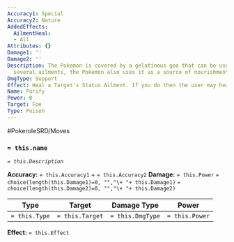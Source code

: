 ```yaml
---
Accuracy1: Special
Accuracy2: Nature
AddedEffects:
  AilmentHeal:
  - All
Attributes: {}
Damage1: ''
Damage2: ''
Description: The Pokemon is covered by a gelatinous goo that can be used to treat
  several ailments, the Pokemon also uses it as a source of nourishment.
DmgType: Support
Effect: Heal a Target's Status Ailment. If you do then the user may heal 1 HP.
Name: Purify
Power: 0
Target: Foe
Type: Poison
---
```


#PokeroleSRD/Moves

### `= this.name` 
*`= this.Description`*

**Accuracy:** `= this.Accuracy1` + `= this.Accuracy2`
**Damage:** `= this.Power` `= choice(length(this.Damage1)=0, "","\+ "+ this.Damage1)` `= choice(length(this.Damage2)=0, "","\+ "+ this.Damage2)`

| Type          | Target          | Damage Type          | Power          |
| ------------- | --------------- | ---------------- | -------------- |
| `= this.Type` | `= this.Target` | `= this.DmgType` | `= this.Power` | 

**Effect:** `= this.Effect`
